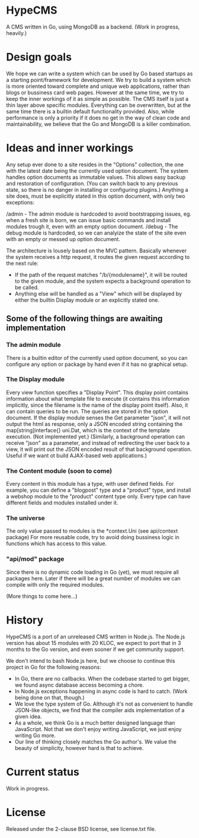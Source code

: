 HypeCMS
===
A CMS written in Go, using MongoDB as a backend. (Work in progress, heavily.)

Design goals
=======
We hope we can write a system which can be used by Go based startups as a starting point/framework for development.
We try to build a system which is more oriented toward complete and unique web applications, rather than blogs or bussiness card web pages.
However at the same time, we try to keep the inner workings of it as simple as possible.
The CMS itself is just a thin layer above specific modules.
Everything can be overwritten, but at the same time there is a builtin default functionality provided.
Also, while performance is only a priority if it does no get in the way of clean code and maintainability, we believe that the Go and MongoDB is a killer combination.

Ideas and inner workings
=======
Any setup ever done to a site resides in the "Options" collection, the one with the latest date being the currently used option document.
The system handles option documents as immutable values. This allows easy backup and restoration of configuration. (You can switch back to any previous state, so there is no danger in installing or configuring plugins.)
Anything a site does, must be explicitly stated in this option document, with only two exceptions:

/admin
	- The admin module is hardcoded to avoid bootstrapping issues, eg. when a fresh site is born, we can issue basic commands and install modules trough it, even with an empty option document.
/debug
	- The debug module is hardcoded, so we can analyize the state of the site even with an empty or messed up option document.

The architecture is lousely based on the MVC pattern. Basically whenever the system receives a http request, it routes the given request according to the next rule:
- If the path of the request matches "/b/{modulename}", it will be routed to the given module, and the system expects a background operation to be called.
- Anything else will be handled as a "View" which will be displayed by either the builtin Display module or an explicitly stated one.

Some of the following things are awaiting implementation
-------

### The admin module
There is a builtin editor of the currently used option document, so you can configure any option or package by hand even if it has no graphical setup.

### The Display module
Every view function specifies a "Display Point". This display point contains information about what template file to execute (it contains this information implicitly, since the filename is the name of the display point itself).
Also, it can contain queries to be run. The queries are stored in the option document.
If the display module senses the Get parameter "json", it will not output the html as response, only a JSON encoded string containing the map[string]interface{} uni.Dat, which is the context of the template execution. (Not implemented yet.)
(Similarly, a background operation can receive "json" as a parameter, and instead of redirecting the user back to a view, it will print out the JSON encoded result of that background operation. Useful if we want ot build AJAX-based web applications.)

### The Content module (soon to come)
Every content in this module has a type, with user defined fields. For example, you can define a "blogpost" type and a "product" type, and install a webshop module to the "product" content type only.
Every type can have different fields and modules installed under it.

### The universe
The only value passed to modules is the *context.Uni (see api/context package)
For more reusable code, try to avoid doing bussiness logic in functions which has access to this value.

### "api/mod" package
Since there is no dynamic code loading in Go (yet), we must require all packages here.
Later if there will be a great number of modules we can compile with only the required modules.

(More things to come here...)

History
=======
HypeCMS is a port of an unreleased CMS written in Node.js.
The Node.js version has about 15 modules with 20 KLOC, we expect to port that in 3 months to the Go version, and even sooner if we get community support.

We don't intend to bash Node.js here, but we choose to continue this project in Go for the following reasons:
- In Go, there are no callbacks. When the codebase started to get bigger, we found async database access becoming a chore.
- In Node.js exceptions happening in async code is hard to catch. (Work being done on that, though.)
- We love the type system of Go. Although it's not as convenient to handle JSON-like objects, we find that the compiler aids implementation of a given idea.
- As a whole, we think Go is a much better designed language than JavaScript. Not that we don't enjoy writing JavaScript, we just enjoy writing Go more.
- Our line of thinking closely matches the Go author's. We value the beauty of simplicity, however hard is that to achieve.

Current status
=======
Work in progress.

License
=======
Released under the 2-clause BSD license, see license.txt file.